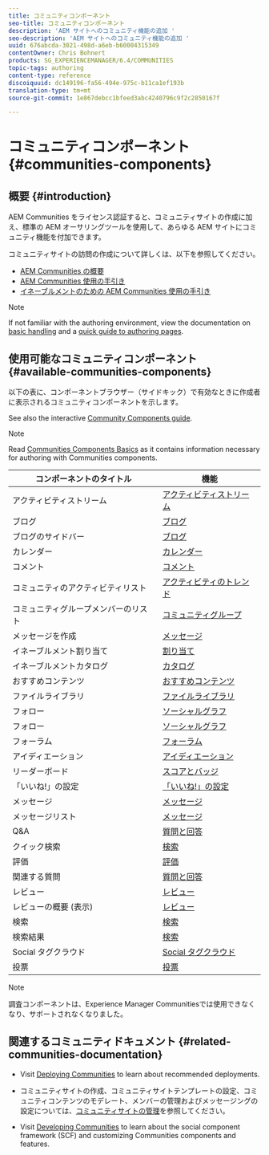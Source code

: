 ```yaml
---
title: コミュニティコンポーネント
seo-title: コミュニティコンポーネント
description: 'AEM サイトへのコミュニティ機能の追加 '
seo-description: 'AEM サイトへのコミュニティ機能の追加 '
uuid: 676abcda-3021-498d-a6eb-b60004315349
contentOwner: Chris Bohnert
products: SG_EXPERIENCEMANAGER/6.4/COMMUNITIES
topic-tags: authoring
content-type: reference
discoiquuid: dc149196-fa56-494e-975c-b11ca1ef193b
translation-type: tm+mt
source-git-commit: 1e867debcc1bfeed3abc4240796c9f2c2850167f

---
```



# コミュニティコンポーネント {#communities-components}

## 概要 {#introduction}

AEM Communities をライセンス認証すると、コミュニティサイトの作成に加え、標準の AEM オーサリングツールを使用して、あらゆる AEM サイトにコミュニティ機能を付加できます。

コミュニティサイトの訪問の作成について詳しくは、以下を参照してください。

* [AEM Communities の概要](overview.md)
* [AEM Communities 使用の手引き](getting-started.md)
* [イネーブルメントのための AEM Communities 使用の手引き](getting-started-enablement.md)

>[!NOTE]
>
>If not familiar with the authoring environment, view the documentation on [basic handling](../../help/sites-authoring/basic-handling.md) and a [quick guide to authoring pages](../../help/sites-authoring/qg-page-authoring.md).

## 使用可能なコミュニティコンポーネント {#available-communities-components}

以下の表に、コンポーネントブラウザー（サイドキック）で有効なときに作成者に表示されるコミュニティコンポーネントを示します。

See also the interactive [Community Components guide](components-guide.md).

>[!NOTE]
>
>Read [Communities Components Basics](basics.md) as it contains information necessary for authoring with Communities components.

| **コンポーネントのタイトル** | **機能** |
|---|---|
| アクティビティストリーム | [アクティビティストリーム](activities.md) |
| ブログ | [ブログ](blog-feature.md) |
| ブログのサイドバー | [ブログ](blog-feature.md) |
| カレンダー | [カレンダー](calendar.md) |
| コメント | [コメント](comments.md) |
| コミュニティのアクティビティリスト | [アクティビティのトレンド](trends.md) |
| コミュニティグループメンバーのリスト | [コミュニティグループ](creating-groups.md) |
| メッセージを作成 | [メッセージ](configure-messaging.md) |
| イネーブルメント割り当て | [割り当て](assignments.md) |
| イネーブルメントカタログ | [カタログ](catalog.md) |
| おすすめコンテンツ | [おすすめコンテンツ](featured.md) |
| ファイルライブラリ | [ファイルライブラリ](file-library.md) |
| フォロー | [ソーシャルグラフ](socialgraph.md) |
| フォロー | [ソーシャルグラフ](socialgraph.md) |
| フォーラム | [フォーラム](forum.md) |
| アイディエーション | [アイディエーション](ideation-feature.md) |
| リーダーボード | [スコアとバッジ](enabling-leaderboard.md) |
| 「いいね!」の設定 | [「いいね!」の設定](liking.md) |
| メッセージ | [メッセージ](configure-messaging.md) |
| メッセージリスト | [メッセージ](configure-messaging.md) |
| Q&amp;A | [質問と回答](working-with-qna.md) |
| クイック検索 | [検索](search.md) |
| 評価 | [評価](rating.md) |
| 関連する質問 | [質問と回答](working-with-qna.md) |
| レビュー | [レビュー](reviews.md) |
| レビューの概要 (表示) | [レビュー](reviews.md) |
| 検索 | [検索](search.md) |
| 検索結果 | [検索](search.md) |
| Social タグクラウド | [Social タグクラウド](tagcloud.md) |
| 投票 | [投票](voting.md) |

>[!NOTE]
>
>調査コンポーネントは、Experience Manager Communitiesでは使用できなくなり、サポートされなくなりました。

## 関連するコミュニティドキュメント {#related-communities-documentation}

* Visit [Deploying Communities](deploy-communities.md) to learn about recommended deployments.

* コミュニティサイトの作成、コミュニティサイトテンプレートの設定、コミュニティコンテンツのモデレート、メンバーの管理およびメッセージングの設定については、[コミュニティサイトの管理](administer-landing.md)を参照してください。

* Visit [Developing Communities](communities.md) to learn about the social component framework (SCF) and customizing Communities components and features.

